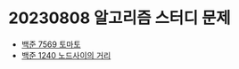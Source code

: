 # 20230808 알고리즘 스터디 문제

- [백준 7569 토마토](https://www.acmicpc.net/problem/7569)
- [백준 1240 노드사이의 거리](https://www.acmicpc.net/problem/1240)
